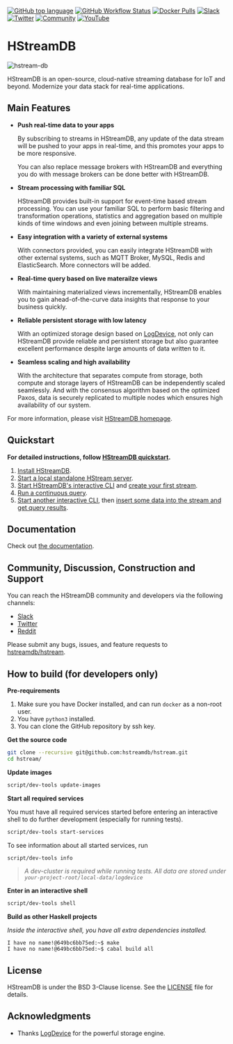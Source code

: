 [![GitHub top language](https://img.shields.io/github/languages/top/hstreamdb/hstream)](https://www.haskell.org/)
[![GitHub Workflow Status](https://img.shields.io/github/workflow/status/hstreamdb/hstream/CI)](https://github.com/hstreamdb/hstream/actions?query=workflow%3ACI)
[![Docker Pulls](https://img.shields.io/docker/pulls/hstreamdb/hstream)](https://hub.docker.com/r/hstreamdb/hstream)
[![Slack](https://img.shields.io/badge/Slack-HStreamDB-39AE85?logo=slack)](https://slack-invite.hstream.io/)
[![Twitter](https://img.shields.io/badge/Follow-HStreamDB-1DA1F2?logo=twitter)](https://twitter.com/HStreamDB)
[![Community](https://img.shields.io/badge/Community-HStreamDB-yellow?logo=github)](https://github.com/hstreamdb/hstream/discussions)
[![YouTube](https://img.shields.io/badge/Subscribe-EMQ-FF0000?logo=youtube)](https://www.youtube.com/channel/UC5FjR77ErAxvZENEWzQaO5Q)

# HStreamDB

![hstream-db](https://cdn.jsdelivr.net/gh/hstreamdb/hstreamio-cdn@1.0.2/images/hstream-db.png)

HStreamDB is an open-source, cloud-native streaming database for IoT and beyond. Modernize your data stack for real-time applications.
## Main Features

- **Push real-time data to your apps**

  By subscribing to streams in HStreamDB, any update of the data stream will be
  pushed to your apps in real-time, and this promotes your apps to be more
  responsive.

  You can also replace message brokers with HStreamDB and everything you do with
  message brokers can be done better with HStreamDB.

- **Stream processing with familiar SQL**

  HStreamDB provides built-in support for event-time based stream processing.
  You can use your familiar SQL to perform basic filtering and transformation
  operations, statistics and aggregation based on multiple kinds of time windows
  and even joining between multiple streams.

- **Easy integration with a variety of external systems**

  With connectors provided, you can easily integrate HStreamDB with other
  external systems, such as MQTT Broker, MySQL, Redis and ElasticSearch. More
  connectors will be added.

- **Real-time query based on live materailze views**

  With maintaining materialized views incrementally, HStreamDB enables you to
  gain ahead-of-the-curve data insights that response to your business quickly.

- **Reliable persistent storage with low latency**

  With an optimized storage design based on [LogDevice](https://logdevice.io/),
  not only can HStreamDB provide reliable and persistent storage but also
  guarantee excellent performance despite large amounts of data written to it.

- **Seamless scaling and high availability**

  With the architecture that separates compute from storage, both compute and
  storage layers of HStreamDB can be independently scaled seamlessly. And with
  the consensus algorithm based on the optimized Paxos, data is securely
  replicated to multiple nodes which ensures high availability of our system.

For more information, please visit [HStreamDB homepage](https://hstream.io).

## Quickstart

**For detailed instructions, follow
[HStreamDB quickstart](https://hstream.io/docs/en/latest/start/quickstart-with-docker.html).**

1. [Install HStreamDB](https://hstream.io/docs/en/latest/start/quickstart-with-docker.html#installation).
2. [Start a local standalone HStream server](https://hstream.io/docs/en/latest/start/quickstart-with-docker.html#start-a-local-standalone-hstream-server-in-docker).
3. [Start HStreamDB's interactive CLI](https://hstream.io/docs/en/latest/start/quickstart-with-docker.html#start-hstreamdb-s-interactive-sql-cli)
   and
   [create your first stream](https://hstream.io/docs/en/latest/start/quickstart-with-docker.html#create-a-stream).
4. [Run a continuous query](https://hstream.io/docs/en/latest/start/quickstart-with-docker.html#run-a-continuous-query-over-the-stream).
5. [Start another interactive CLI](https://hstream.io/docs/en/latest/start/quickstart-with-docker.html#start-another-cli-session),
   then
   [insert some data into the stream and get query results](https://hstream.io/docs/en/latest/start/quickstart-with-docker.html#insert-data-into-the-stream).

## Documentation

Check out [the documentation](https://hstream.io/docs/en/latest/).

## Community, Discussion, Construction and Support

You can reach the HStreamDB community and developers via the following channels:

- [Slack](https://slack-invite.hstream.io)
- [Twitter](https://twitter.com/HStreamDB)
- [Reddit](https://www.reddit.com/r/HStreamDB)

Please submit any bugs, issues, and feature requests to
[hstreamdb/hstream](https://github.com/hstreamdb/hstream/issues).

## How to build (for developers only)

**Pre-requirements**

1. Make sure you have Docker installed, and can run `docker` as a non-root user.
2. You have `python3` installed.
3. You can clone the GitHub repository by ssh key.

**Get the source code**

```sh
git clone --recursive git@github.com:hstreamdb/hstream.git
cd hstream/
```

**Update images**

```sh
script/dev-tools update-images
```

**Start all required services**

You must have all required services started before entering an interactive shell
to do further development (especially for running tests).

```sh
script/dev-tools start-services
```

To see information about all started services, run

```sh
script/dev-tools info
```

> _A dev-cluster is required while running tests. All data are stored under
> `your-project-root/local-data/logdevice`_

**Enter in an interactive shell**

```sh
script/dev-tools shell
```

**Build as other Haskell projects**

_Inside the interactive shell, you have all extra dependencies installed._

```
I have no name!@649bc6bb75ed:~$ make
I have no name!@649bc6bb75ed:~$ cabal build all
```

## License

HStreamDB is under the BSD 3-Clause license. See the
[LICENSE](https://github.com/hstreamdb/hstream/blob/master/LICENSE) file for
details.

## Acknowledgments

- Thanks [LogDevice](https://logdevice.io/) for the powerful storage engine.
